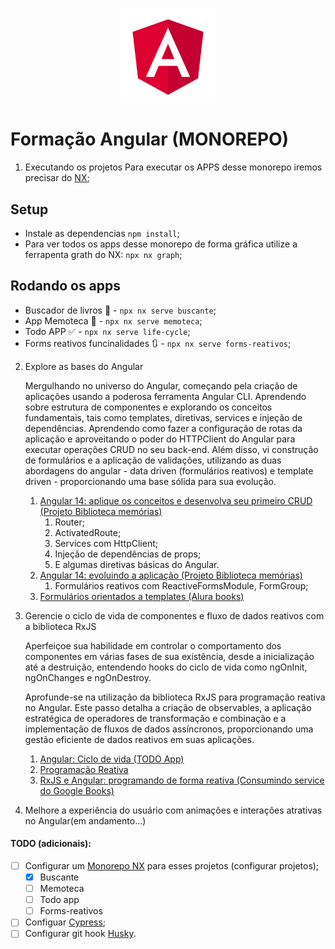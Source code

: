 <p align="center">
  <img width='30%' src=".github/angular.svg" alt="Angular">
</p>

# Formação Angular (MONOREPO)
1. Executando os projetos
Para executar os APPS desse monorepo iremos precisar do [NX](https://nx.dev/getting-started/intro);

## Setup
- Instale as dependencias `npm install`;
- Para ver todos os apps desse monorepo de forma gráfica utilize a ferrapenta grath do NX: `npx nx graph`;

## Rodando os apps
- Buscador de livros :book: - `npx nx serve buscante`;
- App Memoteca :iphone: - `npx nx serve memoteca`;
- Todo APP :white_check_mark: - `npx nx serve life-cycle`;
- Forms reativos funcinalidades :arrows_clockwise: - `npx nx serve forms-reativos`;

2. Explore as bases do Angular

   Mergulhando no universo do Angular, começando pela criação de aplicações usando a poderosa ferramenta Angular CLI.
   Aprendendo sobre estrutura de componentes e explorando os conceitos fundamentais, tais como templates, diretivas, services e injeção de dependências.
   Aprendendo como fazer a configuração de rotas da aplicação e aproveitando o poder do HTTPClient do Angular para executar operações CRUD no seu back-end.
   Além disso, vi construção de formulários e a aplicação de validações, utilizando as duas abordagens do angular - data driven (formulários reativos) e template driven - proporcionando uma base sólida para sua evolução.

   1. [Angular 14: aplique os conceitos e desenvolva seu primeiro CRUD (Projeto Biblioteca memórias)](/memoteca)
      1. Router;
      2. ActivatedRoute;
      3. Services com HttpClient;
      4. Injeção de dependências de props;
      5. E algumas diretivas básicas do Angular.
   2. [Angular 14: evoluindo a aplicação (Projeto Biblioteca memórias)](/memoteca)
      1. Formulários reativos com ReactiveFormsModule, FormGroup;
   3. [Formulários orientados a templates (Alura books)](/forms-angular-main/)

3. Gerencie o ciclo de vida de componentes e fluxo de dados reativos com a biblioteca RxJS

   Aperfeiçoe sua habilidade em controlar o comportamento dos componentes em várias fases de sua existência, desde a inicialização até a destruição, entendendo hooks do ciclo de vida como ngOnInit, ngOnChanges e ngOnDestroy.

   Aprofunde-se na utilização da biblioteca RxJS para programação reativa no Angular. Este passo detalha a criação de observables, a aplicação estratégica de operadores de transformação e combinação e a implementação de fluxos de dados assíncronos, proporcionando uma gestão eficiente de dados reativos em suas aplicações.

   1. [Angular: Ciclo de vida (TODO App)](/life-cycle-todo-app/)
   2. [Programação Reativa](https://www.youtube.com/watch?v=ifA-57jTk7Y)
   3. [RxJS e Angular: programando de forma reativa (Consumindo service do Google Books)](/rxjs-projeto/)

4. Melhore a experiência do usuário com animações e interações atrativas no Angular(em andamento...)

#### TODO (adicionais):

- [ ] Configurar um [Monorepo NX](https://nx.dev/concepts/more-concepts/why-monorepos) para esses projetos (configurar projetos);
   - [X] Buscante
   - [ ] Memoteca
   - [ ] Todo app 
   - [ ] Forms-reativos

- [ ] Configuar [Cypress](https://www.cypress.io/);
- [ ] Configurar git hook [Husky](https://github.com/typicode/husky).